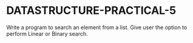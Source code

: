 # DATASTRUCTURE-PRACTICAL-5
Write a program to search an element from a list. Give user the option to perform Linear or Binary search.
